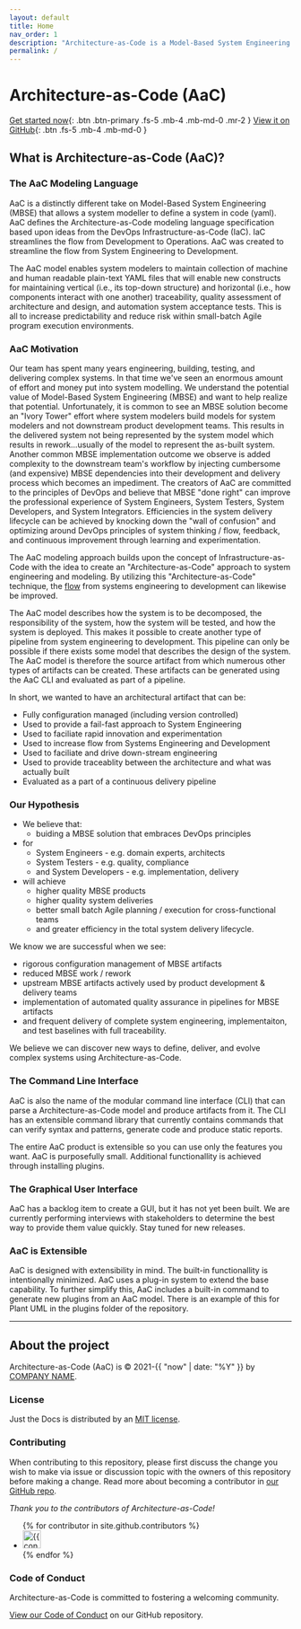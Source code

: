 ```yaml
---
layout: default
title: Home
nav_order: 1
description: "Architecture-as-Code is a Model-Based System Engineering approach that enabled DevOps practices for system specification."
permalink: /
---
```


# Architecture-as-Code (AaC)

[Get started now](docs/userguide){: .btn .btn-primary .fs-5 .mb-4 .mb-md-0 .mr-2 } [View it on GitHub](https://github.com/jondavid-black/AaC){: .btn .fs-5 .mb-4 .mb-md-0 }

## What is Architecture-as-Code (AaC)?

### The AaC Modeling Language
      
AaC is a distinctly different take on Model-Based System Engineering (MBSE) that allows a
system modeller to define a system in code (yaml).  AaC defines the Architecture-as-Code 
modeling language specification based upon ideas from the DevOps Infrastructure-as-Code (IaC).
IaC streamlines the flow from Development to Operations. AaC was created to streamline the flow from 
System Engineering to Development.

The AaC model enables system modelers to maintain collection of machine and human readable plain-text YAML files that will enable new
constructs for maintaining vertical (i.e., its top-down structure) and horizontal (i.e., how components interact
with one another) traceability, quality assessment of architecture and design, and automation system acceptance
tests. This is all to increase predictability and reduce risk within small-batch Agile program execution
environments.

### AaC Motivation

Our team has spent many years engineering, building, testing, and delivering complex systems. In 
that time we've seen an enormous amount of effort and money put into system modelling. We understand the potential
value of Model-Based System Engineering (MBSE) and want to help realize that potential.  Unfortunately,
it is common to see an MBSE solution become an "Ivory Tower" effort where system modelers
build models for system modelers and not downstream product development teams.  This results in the delivered system
not being represented by the system model which results in rework...usually of the model to represent the as-built system.
Another common MBSE implementation outcome we observe is added complexity to the downstream team's workflow by
injecting cumbersome (and expensive) MBSE dependencies into their development and delivery process which becomes an impediment. The
creators of AaC are committed to the principles of DevOps and believe that MBSE "done right" can improve
the professional experience of System Engineers, System Testers, System Developers, and System Integrators.
Efficiencies in the system delivery lifecycle can be achieved by knocking down the "wall of confusion" and optimizing 
around DevOps principles of system thinking / flow, feedback, and continuous improvement through learning and experimentation. 

The AaC modeling approach builds upon the concept of Infrastructure-as-Code with the idea to create an
"Architecture-as-Code" approach to system engineering and modeling. By utilizing this "Architecture-as-Code"
technique, the <a href="https://itrevolution.com/the-three-ways-principles-underpinning-devops/">flow</a>
from systems engineering to development can likewise be improved.

The AaC model describes how the system is to be decomposed, the responsibility of the system, how the system will
be tested, and how the system is deployed. This makes it possible to create another type of pipeline from system
engineering to development. This pipeline can only be possible if there exists some model that describes the
design of the system. The AaC model is therefore the source artifact from which numerous other
types of artifacts can be created. These artifacts can be generated using the AaC CLI and evaluated as
part of a pipeline.

In short, we wanted to have an architectural artifact that can be:
- Fully configuration managed (including version controlled)
- Used to provide a fail-fast approach to System Engineering
- Used to faciliate rapid innovation and experimentation
- Used to increase flow from Systems Engineering and Development
- Used to faciliate and drive down-stream engineering
- Used to provide traceablity between the architecture and what was actually built
- Evaluated as a part of a continuous delivery pipeline

### Our Hypothesis

- We believe that: 
    - buiding a MBSE solution that embraces DevOps principles
 - for 
    - System Engineers - e.g. domain experts, architects
    - System Testers - e.g. quality, compliance
    - and System Developers - e.g. implementation, delivery
 - will achieve 
    - higher quality MBSE products
    - higher quality system deliveries
    - better small batch Agile planning / execution for cross-functional teams
    - and greater efficiency in the total system delivery lifecycle.

We know we are successful when we see:
  - rigorous configuration management of MBSE artifacts
  - reduced MBSE work / rework
  - upstream MBSE artifacts actively used by product development & delivery teams
  - implementation of automated quality assurance in pipelines for MBSE artifacts
  - and frequent delivery of complete system engineering, implementaiton, and test baselines with full traceability.

We believe we can discover new ways to define, deliver, and evolve complex systems using Architecture-as-Code.

### The Command Line Interface
      
AaC is also the name of the modular command line interface (CLI) that can parse a Architecture-as-Code model
and produce artifacts from it. The CLI has an extensible command library that currently contains commands that
can verify syntax and patterns, generate code and produce static reports.

The entire AaC product is extensible so you can use only the features you want.  AaC is purposefully small.
Additional functionallity is achieved through installing plugins.

### The Graphical User Interface

AaC has a backlog item to create a GUI, but it has not yet been built.  We are currently performing interviews
with stakeholders to determine the best way to provide them value quickly.  Stay tuned for new releases.

### AaC is Extensible

AaC is designed with extensibility in mind.  The built-in functionallity is intentionally minimized.
AaC uses a plug-in system to extend the base capability.  To further simplify this, AaC includes a
built-in command to generate new plugins from an AaC model.  There is an example of this for
Plant UML in the plugins folder of the repository.

---

## About the project

Architecture-as-Code (AaC) is &copy; 2021-{{ "now" | date: "%Y" }} by [COMPANY NAME](http://devopsfordefense.org).

### License

Just the Docs is distributed by an [MIT license](https://github.com/jondavid-black/AaC/blob/main/LICENESE).

### Contributing

When contributing to this repository, please first discuss the change you wish to make via issue or discussion topic with the owners of this repository before making a change. Read more about becoming a contributor in [our GitHub repo](https://github.com/pmarsceill/just-the-docs#contributing).

*Thank you to the contributors of Architecture-as-Code!*

<ul class="list-style-none">
{% for contributor in site.github.contributors %}
  <li class="d-inline-block mr-1">
     <a href="{{ contributor.html_url }}"><img src="{{ contributor.avatar_url }}" width="32" height="32" alt="{{ contributor.login }}"/></a>
  </li>
{% endfor %}
</ul>

### Code of Conduct

Architecture-as-Code is committed to fostering a welcoming community.

[View our Code of Conduct](https://github.com/jondavid-black/AaC/blob/main/CODE_OF_CONDUCT.md) on our GitHub repository.
